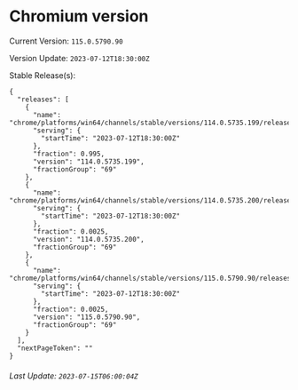 # Chromium version

Current Version: `115.0.5790.90`

Version Update: `2023-07-12T18:30:00Z`

Stable Release(s):
```
{
  "releases": [
    {
      "name": "chrome/platforms/win64/channels/stable/versions/114.0.5735.199/releases/1689186600",
      "serving": {
        "startTime": "2023-07-12T18:30:00Z"
      },
      "fraction": 0.995,
      "version": "114.0.5735.199",
      "fractionGroup": "69"
    },
    {
      "name": "chrome/platforms/win64/channels/stable/versions/114.0.5735.200/releases/1689186600",
      "serving": {
        "startTime": "2023-07-12T18:30:00Z"
      },
      "fraction": 0.0025,
      "version": "114.0.5735.200",
      "fractionGroup": "69"
    },
    {
      "name": "chrome/platforms/win64/channels/stable/versions/115.0.5790.90/releases/1689186600",
      "serving": {
        "startTime": "2023-07-12T18:30:00Z"
      },
      "fraction": 0.0025,
      "version": "115.0.5790.90",
      "fractionGroup": "69"
    }
  ],
  "nextPageToken": ""
}
```

###### Last Update: `2023-07-15T06:00:04Z`
        